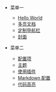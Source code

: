 - 菜单一

  - [Hello World](Java/helloworld.md)
  - [多页文档](zh-cn/more-pages.md)
  - [定制导航栏](zh-cn/custom-navbar.md)
  - [封面](zh-cn/cover.md)


- 菜单二
  - [配置项](zh-cn/configuration.md)
  - [主题](zh-cn/themes.md)
  - [使用插件](zh-cn/plugins.md)
  - [Markdown 配置](zh-cn/markdown.md)
  - [代码高亮](zh-cn/language-highlight.md)